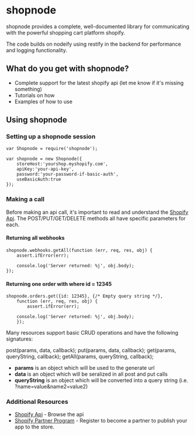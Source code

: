 # shopnode
shopnode provides a complete, well-documented library for communicating with the powerful
shopping cart platform shopify.

The code builds on nodeify using restify in the backend for performance and logging functionality.

## What do you get with shopnode?

* Complete support for the latest shopify api (let me know if it's missing something)
* Tutorials on how
* Examples of how to use

## Using shopnode

### Setting up a shopnode session

    var Shopnode = require('shopnode');

    var shopnode = new Shopnode({
        storeHost:'yourshop.myshopify.com',
        apiKey:'your-api-key',
        password:'your-password-if-basic-auth',
        useBasicAuth:true
    });

### Making a call

Before making an api call, it's important to read and understand the [Shopify Api](http://api.shopify.com/). The
POST/PUT/GET/DELETE methods all have specific parameters for each.


#### Returning all webhooks

    shopnode.webhooks.getAll(function (err, req, res, obj) {
        assert.ifError(err);

        console.log('Server returned: %j', obj.body);
    });

#### Returning one order with where id = 12345

    shopnode.orders.get({id: 12345}, {/* Empty query string */},
        function (err, req, res, obj) {
            assert.ifError(err);

        console.log('Server returned: %j', obj.body);
        });

Many resources support basic CRUD operations and have the following signatures:

post(params, data, callback);
put(params, data, callback);
get(params, queryString, callback);
getAll(params, queryString, callback);

- **params** is an object which will be used to the generate url
- **data** is an object which will be seralized in all post and put calls
- **queryString** is an object which will be converted into a query string (i.e. ?name=value&name2=value2)

### Additional Resources

- [Shopify Api](http://api.shopify.com/) - Browse the api
- [Shopify Partner Program](http://www.shopify.com/partners/apps) - Register to become a partner
 to publish your app to the store.